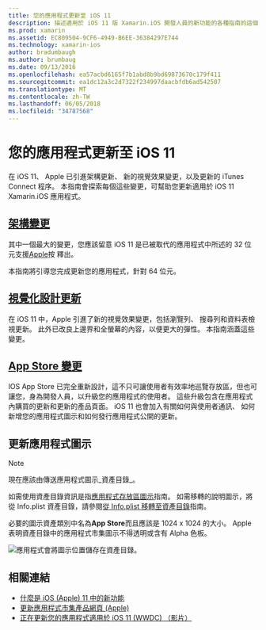 ```yaml
---
title: 您的應用程式更新至 iOS 11
description: 描述適用於 iOS 11 版 Xamarin.iOS 開發人員的新功能的各種指南的這個文件連結。 比方說，視覺化設計，應用程式存放區的變更而更新，並更新應用程式圖示。
ms.prod: xamarin
ms.assetid: EC809504-9CF6-4949-B6EE-36384297E744
ms.technology: xamarin-ios
author: bradumbaugh
ms.author: brumbaug
ms.date: 09/13/2016
ms.openlocfilehash: ea57acbd6165f7b1abd8b9bd69873670c179f411
ms.sourcegitcommit: ea1dc12a3c2d7322f234997daacbfdb6ad542507
ms.translationtype: MT
ms.contentlocale: zh-TW
ms.lasthandoff: 06/05/2018
ms.locfileid: "34787568"
---
```

# <a name="updating-your-app-to-ios-11"></a>您的應用程式更新至 iOS 11

在 iOS 11、 Apple 已引進架構更新、 新的視覺效果變更，以及更新的 iTunes Connect 程序。 本指南會探索每個這些變更，可幫助您更新適用於 iOS 11 Xamarin.iOS 應用程式。

## <a name="architecture-changesarchitecture-changesmd"></a>[架構變更](architecture-changes.md)

其中一個最大的變更，您應該留意 iOS 11 是已被取代的應用程式中所述的 32 位元支援[Apple](https://developer.apple.com/news/?id=06282017b)按 釋出。

本指南將引導您完成更新您的應用程式，針對 64 位元。

## <a name="visual-design-updatesvisual-designmd"></a>[視覺化設計更新](visual-design.md)

在 iOS 11 中，Apple 引進了新的視覺效果變更，包括瀏覽列、 搜尋列和資料表檢視更新。 此外已改良上邊界和全螢幕的內容，以便更大的彈性。 本指南涵蓋這些變更。

## <a name="app-store-changesapp-store-changesmd"></a>[App Store 變更](app-store-changes.md)

IOS App Store 已完全重新設計，這不只可讓使用者有效率地巡覽存放區，但也可讓您，身為開發人員，以升級您的應用程式的使用者。 這些升級包含在應用程式內購買的更新和更新的產品頁面。 iOS 11 也會加入有關如何與使用者通訊、 如何新增您的應用程式圖示和如何發行應用程式公開的更新。

## <a name="app-icon-updates"></a>更新應用程式圖示

> [!NOTE]
> 現在應該由傳送應用程式圖示_資產目錄_。 

如需使用資產目錄資訊是指[應用程式存放區圖示](~/ios/app-fundamentals/images-icons/app-store-icon.md)指南。 如需移轉的說明圖示，將從 Info.plist 資產目錄，請參閱[從 Info.plist 移轉至資產目錄](~/ios/app-fundamentals/images-icons/app-icons.md)指南。

必要的圖示資產類別中名為**App Store**而且應該是 1024 x 1024 的大小。 Apple 表明資產目錄中的應用程式市集圖示不得透明或含有 Alpha 色板。

![應用程式會將圖示位置儲存在資產目錄。](images/image1.png)

## <a name="related-links"></a>相關連結

- [什麼是 iOS (Apple) 11 中的新功能](https://developer.apple.com/ios/)
- [更新應用程式市集產品網頁 (Apple)](https://developer.apple.com/app-store/product-page/)
- [正在更新您的應用程式適用於 iOS 11 (WWDC) （影片）](https://developer.apple.com/videos/play/wwdc2017/204/)
